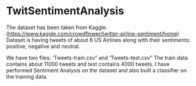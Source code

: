 # TwitSentimentAnalysis

The dataset has been taken from Kaggle. (https://www.kaggle.com/crowdflower/twitter-airline-sentiment/home)
Dataset is having tweets of about 6 US Airlines along with their sentiments: positive, negative and neutral.

We have two files: ‘Tweets-train.csv” and ‘Tweets-test.csv”
The train data contains about 11000 tweets and test contains 4000 tweets. I have performed Sentiment Analysis on the dataset and also built a classifier on the training data.

